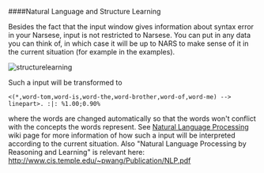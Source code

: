 ####Natural Language and Structure Learning

Besides the fact that the input window gives information about syntax error in your Narsese, input is not restricted to Narsese. You can put in any data you can think of, in which case it will be up to NARS to make sense of it in the current situation (for example in the examples).

![structurelearning](https://cloud.githubusercontent.com/assets/11791925/6994232/ca3ba5ae-db43-11e4-86c0-c5cfedee3be6.png)

Such a input will be transformed to

```
<(*,word-tom,word-is,word-the,word-brother,word-of,word-me) --> linepart>. :|: %1.00;0.90%
```

where the words are changed automatically so that the words won't conflict with the concepts the words represent. See [Natural Language Processing](https://github.com/opennars/opennars/wiki/Natural-Language-Processing) wiki page for more information of how such a input will be interpreted according to the current situation. Also "Natural Language Processing by Reasoning and Learning" is relevant here: http://www.cis.temple.edu/~pwang/Publication/NLP.pdf